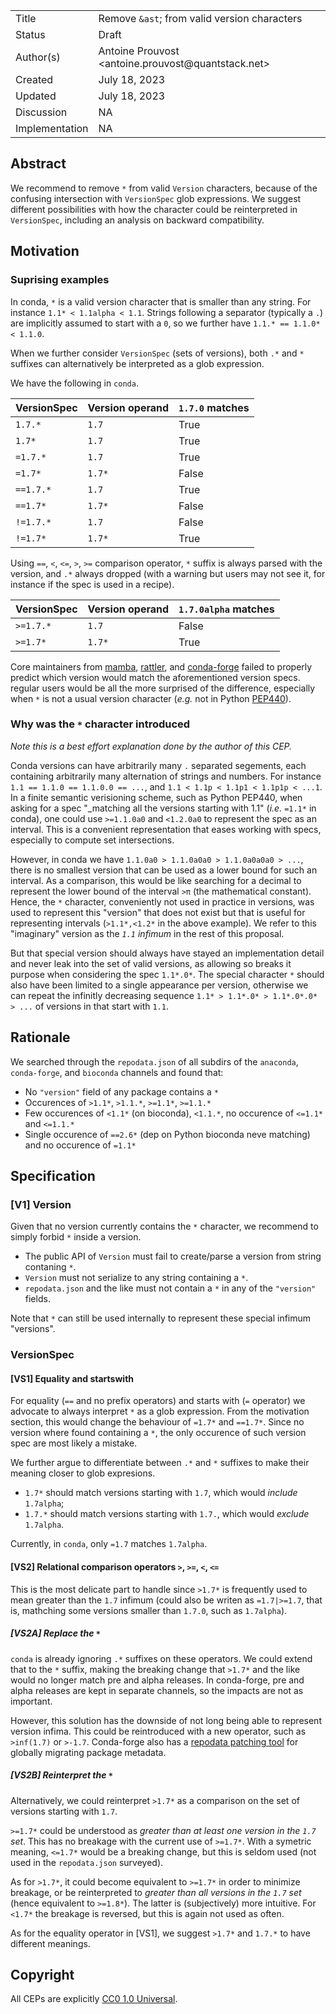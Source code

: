<table>
<tr><td> Title </td><td> Remove <code>&ast</code>; from valid version characters </td>
<tr><td> Status </td><td> Draft </td></tr>
<tr><td> Author(s) </td><td> Antoine Prouvost &lt;antoine.prouvost@quantstack.net&gt; </td></tr>
<tr><td> Created </td><td> July 18, 2023 </td></tr>
<tr><td> Updated </td><td> July 18, 2023 </td></tr>
<tr><td> Discussion </td><td> NA </td></tr>
<tr><td> Implementation </td><td> NA </td></tr>
</table>


## Abstract
We recommend to remove ``*`` from valid ``Version`` characters, because of the confusing intersection with
``VersionSpec`` glob expressions.
We suggest different possibilities with how the character could be reinterpreted in ``VersionSpec``,
including an analysis on backward compatibility.


## Motivation
### Suprising examples
In conda, ``*`` is a valid version character that is smaller than any string.
For instance ``1.1* < 1.1alpha < 1.1``.
Strings following a separator (typically a ``.``) are implicitly assumed to start with a ``0``, so
we further have ``1.1.* == 1.1.0* < 1.1.0``.

When we further consider ``VersionSpec`` (sets of versions), both ``.*`` and ``*`` suffixes can
alternatively be interpreted as a glob expression.

We have the following in ``conda``.

| VersionSpec | Version operand | ``1.7.0`` matches |
|-------------|-----------------|-------------------|
| ``1.7.*``   | ``1.7``         | True              |
| ``1.7*``    | ``1.7``         | True              |
| ``=1.7.*``  | ``1.7``         | True              |
| ``=1.7*``   | ``1.7*``        | False             |
| ``==1.7.*`` | ``1.7``         | True              |
| ``==1.7*``  | ``1.7*``        | False             |
| ``!=1.7.*`` | ``1.7``         | False             |
| ``!=1.7*``  | ``1.7*``        | True              |

Using ``==``, ``<``, ``<=``, ``>``, ``>=`` comparison operator, ``*`` suffix is always parsed
with the version, and ``.*`` always dropped (with a warning but users may not see it, for instance
if the spec is used in a recipe).

| VersionSpec | Version operand | ``1.7.0alpha`` matches |
|-------------|-----------------|------------------------|
| ``>=1.7.*`` | ``1.7``         | False                  |
| ``>=1.7*``  | ``1.7*``        | True                   |

Core maintainers from [mamba](github.com/mamba-org/mamba),
[rattler](github.com/mamba-org/rattler), and [conda-forge](https://conda-forge.org/) failed to
properly predict which version would match the aforementioned version specs.
regular users would be all the more surprised of the difference, especially when ``*`` is not a
usual version character (_e.g._ not in Python [PEP440](https://peps.python.org/pep-0440/)).

### Why was the ``*`` character introduced
_Note this is a best effort explanation done by the author of this CEP._

Conda versions can have arbitrarily many ``.`` separated segements, each containing arbitrarily
many alternation of strings and numbers.
For instance ``1.1 == 1.1.0 == 1.1.0.0 == ...``, and ``1.1 < 1.1p < 1.1p1 < 1.1p1p < ...1``.
In a finite semantic verisioning scheme, such as Python PEP440, when asking for a spec
"_matching all the versions starting with 1.1" (_i.e._ ``=1.1*`` in conda), one could use
``>=1.1.0a0`` and ``<1.2.0a0`` to represent the spec as an interval.
This is a convenient representation that eases working with specs, especially to compute set
intersections.

However, in conda we have ``1.1.0a0 > 1.1.0a0a0 > 1.1.0a0a0a0 > ...``, there is no smallest
version that can be used as a lower bound for such an interval.
As a comparison, this would be like searching for a decimal to represent the lower bound of the
interval ``>π`` (the mathematical constant).
Hence, the ``*`` character, conveniently not used in practice in versions, was used to represent
this "version" that does not exist but that is useful for representing intervals
(``>1.1*,<1.2*`` in the above example).
We refer to this "imaginary" version as the _``1.1`` infimum_ in the rest of this proposal.

But that special version should always have stayed an implementation detail and never leak into
the set of valid versions, as allowing so breaks it purpose when considering the spec ``1.1*.0*``.
The special character ``*`` should also have been limited to a single appearance per version,
otherwise we can repeat the infinitly decreasing sequence ``1.1* > 1.1*.0* > 1.1*.0*.0* > ...``
of versions in that start with ``1.1``.


## Rationale
We searched through the ``repodata.json`` of all subdirs of the ``anaconda``, ``conda-forge``,
and ``bioconda`` channels and found that:
 - No ``"version"`` field of any package contains a ``*``
 - Occurences of ``>1.1*``, ``>1.1.*``, ``>=1.1*``, ``>=1.1.*``
 - Few occurences of ``<1.1*`` (on bioconda), ``<1.1.*``, no occurence of ``<=1.1*`` and ``<=1.1.*``
 - Single occurence of ``==2.6*`` (dep on Python bioconda neve matching) and no occurence of ``=1.1*``


## Specification
### [V1] Version
Given that no version currently contains the ``*`` character, we recommend to simply forbid ``*``
inside a version.
 - The public API of ``Version`` must fail to create/parse a version from string contaning ``*``.
 - ``Version`` must not serialize to any string containing a ``*``.
 - ``repodata.json`` and the like must not contain a ``*`` in any of the ``"version"`` fields.

Note that ``*`` can still be used internally to represent these special infimum "versions".

### VersionSpec
#### [VS1] Equality and startswith
For equality (``==`` and no prefix operators) and starts with (``=`` operator) we advocate to always
interpret ``*`` as a glob expression.
From the motivation section, this would change the behaviour of ``=1.7*`` and ``==1.7*``.
Since no version where found containing a ``*``, the only occurence of such version spec are
most likely a mistake.

We further argue to differentiate between ``.*`` and ``*`` suffixes to make their meaning
closer to glob expresions.
- ``1.7*`` should match versions starting with ``1.7``, which would _include_ ``1.7alpha``;
- ``1.7.*`` should match versions starting with ``1.7.``, which would _exclude_ ``1.7alpha``.

Currently, in ``conda``, only ``=1.7`` matches ``1.7alpha``.

#### [VS2] Relational comparison operators ``>``, ``>=``, ``<``, ``<=``
This is the most delicate part to handle since ``>1.7*`` is frequently used to mean greater than the
``1.7`` infimum (could also be writen as ``=1.7|>=1.7``, that is, mathching some versions smaller
than ``1.7.0``, such as ``1.7alpha``).

##### [VS2A] Replace the ``*``
``conda`` is already ignoring ``.*`` suffixes on these operators.
We could extend that to the ``*`` suffix, making the breaking change that ``>1.7*`` and the like
would no longer match pre and alpha releases.
In conda-forge, pre and alpha releases are kept in separate channels, so the impacts are not as
important.

However, this solution has the downside of not long being able to represent version infima.
This could be reintroduced with a new operator, such as ``>inf(1.7)`` or ``>-1.7``.
Conda-forge also has a
[repodata patching tool](https://github.com/conda-forge/conda-forge-repodata-patches-feedstock)
for globally migrating package metadata.


##### [VS2B] Reinterpret the ``*``
Alternatively, we could reinterpret ``>1.7*`` as a comparison on the set of versions starting with
``1.7``.

``>=1.7*`` could be understood as _greater than at least one version in the ``1.7`` set_.
This has no breakage with the current use of ``>=1.7*``.
With a symetric meaning, ``<=1.7*`` would be a breaking change, but this is seldom used (not used
in the ``repodata.json`` surveyed).

As for ``>1.7*``, it could become equivalent to ``>=1.7*`` in order to minimize breakage, or
be reinterpreted to _greater than all versions in the ``1.7`` set_ (hence equivalent to ``>=1.8*``).
The latter is (subjectively) more intuitive.
For ``<1.7*`` the breakage is reversed, but this is again not used as often.

As for the equality operator in [VS1], we suggest ``>1.7*`` and ``1.7.*`` to have different meanings.

## Copyright
All CEPs are explicitly [CC0 1.0 Universal](https://creativecommons.org/publicdomain/zero/1.0/).
